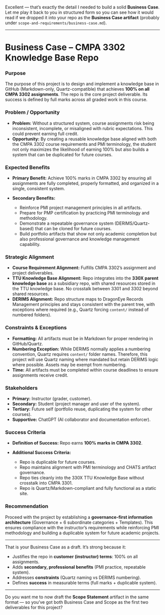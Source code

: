 Excellent — that’s exactly the detail I needed to build a solid **Business Case**. Let me play it back to you in structured form so you can see how it would read if we dropped it into your repo as the **Business Case artifact** (probably under `scope-and-requirements/business-case.md`).

---

# **Business Case – CMPA 3302 Knowledge Base Repo**

### Purpose

The purpose of this project is to design and implement a knowledge base in GitHub (Markdown-only, Quartz-compatible) that achieves **100% on all CMPA 3302 assignments**. The repo is the core project deliverable. Its success is defined by full marks across all graded work in this course.

### Problem / Opportunity

* **Problem:** Without a structured system, course assignments risk being inconsistent, incomplete, or misaligned with rubric expectations. This could prevent earning full credit.
* **Opportunity:** By creating a reusable knowledge base aligned with both the CMPA 3302 course requirements and PMI terminology, the student not only maximizes the likelihood of earning 100% but also builds a system that can be duplicated for future courses.

### Expected Benefits

* **Primary Benefit:** Achieve 100% marks in CMPA 3302 by ensuring all assignments are fully completed, properly formatted, and organized in a single, consistent system.
* **Secondary Benefits:**

  * Reinforce PMI project management principles in all artifacts.
  * Prepare for PMP certification by practicing PMI terminology and methodology.
  * Demonstrate a repeatable governance system (DERIMS/Quartz-based) that can be cloned for future courses.
  * Build portfolio artifacts that show not only academic completion but also professional governance and knowledge management capability.

### Strategic Alignment

* **Course Requirement Alignment:** Fulfills CMPA 3302’s assignment and project deliverables.
* **TTU Knowledge Base Alignment:** Repo integrates into the **330X parent knowledge base** as a subsidiary repo, with shared resources stored in the TTU knowledge base. No crosstalk between 3301 and 3302 beyond shared resources.
* **DERIMS Alignment:** Repo structure maps to DragonEye Records Management principles and stays consistent with the parent tree, with exceptions where required (e.g., Quartz forcing `content/` instead of numbered folders).

### Constraints & Exceptions

* **Formatting:** All artifacts must be in Markdown for proper rendering in GitHub/Quartz.
* **Numbering Exception:** While DERIMS normally applies a numbering convention, Quartz requires `content/` folder names. Therefore, this project will use Quartz naming where mandated but retain DERIMS logic where possible. Assets may be exempt from numbering.
* **Time:** All artifacts must be completed within course deadlines to ensure assignments receive credit.

### Stakeholders

* **Primary:** Instructor (grader, customer).
* **Secondary:** Student (project manager and user of the system).
* **Tertiary:** Future self (portfolio reuse, duplicating the system for other courses).
* **Supportive:** ChatGPT (AI collaborator and documentation enforcer).

### Success Criteria

* **Definition of Success:** Repo earns **100% marks in CMPA 3302**.
* **Additional Success Criteria:**

  * Repo is duplicable for future courses.
  * Repo maintains alignment with PMI terminology and CHATS artifact governance.
  * Repo ties cleanly into the 330X TTU Knowledge Base without crosstalk into CMPA 3301.
  * Repo is Quartz/Markdown-compliant and fully functional as a static site.

### Recommendation

Proceed with the project by establishing a **governance-first information architecture** (Governance + 6 subordinate categories + Templates). This ensures compliance with the instructor’s requirements while reinforcing PMI methodology and building a duplicable system for future academic projects.

---

That is your Business Case as a draft. It’s strong because it:

* Justifies the repo in **customer (instructor) terms**: 100% on all assignments.
* Adds **secondary, professional benefits** (PMI practice, repeatable system).
* Addresses **constraints** (Quartz naming vs DERIMS numbering).
* Defines **success** in measurable terms (full marks + duplicable system).

---

Do you want me to now draft the **Scope Statement** artifact in the same format — so you’ve got both Business Case and Scope as the first two deliverables for this project?

